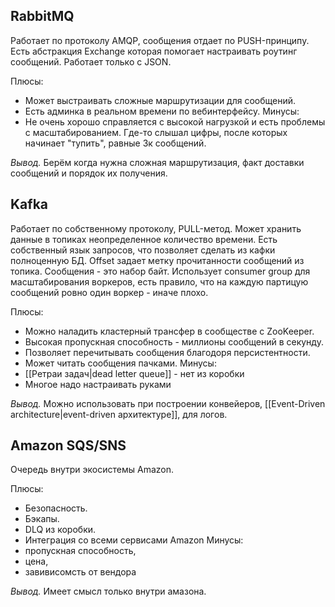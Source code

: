 ## RabbitMQ
Работает по протоколу AMQP, сообщения отдает по PUSH-принципу. Есть абстракция Exchange которая помогает настраивать роутинг сообщений. Работает только с JSON.

Плюсы:
 - Может выстраивать сложные маршрутизации для сообщений.
 - Есть админка в реальном времени по вебинтерфейсу.
Минусы:
 - Не очень хорошо справляется с высокой нагрузкой и есть проблемы с масштабированием. Где-то слышал цифры, после которых начинает "тупить", равные 3к сообщений.

_Вывод._
Берём когда нужна сложная маршрутизация, факт доставки сообщений и порядок их получения.

## Kafka
Работает по собственному протоколу, PULL-метод. Может хранить данные в топиках неопределенное количество времени. Есть собственный язык запросов, что позволяет сделать из кафки полноценную БД. Offset задает метку прочитанности сообщений из топика. Сообщения - это набор байт. Использует consumer group для масштабирования воркеров, есть правило, что на каждую партицую сообщений ровно один воркер - иначе плохо.

Плюсы:
 - Можно наладить кластерный трансфер в сообществе с ZooKeeper.
 - Высокая пропускная способность - миллионы сообщений в секунду.
 - Позволяет перечитывать сообщения благодоря персистентности.
 - Может читать сообщения пачками.
Минусы:
 - [[Ретраи задач|dead letter queue]] - нет из коробки
 - Многое надо настраивать руками

_Вывод._
Можно использовать при построении конвейеров, [[Event-Driven architecture|event-driven архитектуре]], для логов.

## Amazon SQS/SNS
Очередь внутри экосистемы Amazon.

Плюсы:
 - Безопасность.
 - Бэкапы.
 - DLQ из коробки.
 - Интеграция со всеми сервисами Amazon
Минусы:
 - пропускная способность,
 - цена,
 - завивисомсть от вендора

_Вывод._
Имеет смысл только внутри амазона.

